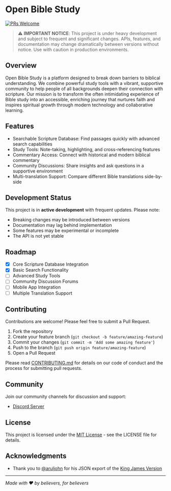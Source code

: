 # Open Bible Study

[![PRs Welcome](https://img.shields.io/badge/PRs-welcome-brightgreen.svg)](CONTRIBUTING.md)

> ⚠️ **IMPORTANT NOTICE**: This project is under heavy development and subject to frequent and significant changes. APIs, features, and documentation may change dramatically between versions without notice. Use with caution in production environments.

## Overview

Open Bible Study is a platform designed to break down barriers to biblical understanding. We combine powerful study tools with a vibrant, supportive community to help people of all backgrounds deepen their connection with scripture. Our mission is to transform the often intimidating experience of Bible study into an accessible, enriching journey that nurtures faith and inspires spiritual growth through modern technology and collaborative learning.

## Features

- Searchable Scripture Database: Find passages quickly with advanced search capabilities
- Study Tools: Note-taking, highlighting, and cross-referencing features
- Commentary Access: Connect with historical and modern biblical commentary
- Community Discussions: Share insights and ask questions in a supportive environment
- Multi-translation Support: Compare different Bible translations side-by-side

## Development Status

This project is in **active development** with frequent updates. Please note:

- Breaking changes may be introduced between versions
- Documentation may lag behind implementation
- Some features may be experimental or incomplete
- The API is not yet stable

## Roadmap

- [x] Core Scripture Database Integration
- [x] Basic Search Functionality
- [ ] Advanced Study Tools
- [ ] Community Discussion Forums
- [ ] Mobile App Integration
- [ ] Multiple Translation Support

## Contributing

Contributions are welcome! Please feel free to submit a Pull Request.

1. Fork the repository
2. Create your feature branch (`git checkout -b feature/amazing-feature`)
3. Commit your changes (`git commit -m 'Add some amazing feature'`)
4. Push to the branch (`git push origin feature/amazing-feature`)
5. Open a Pull Request

Please read [CONTRIBUTING.md](CONTRIBUTING.md) for details on our code of conduct and the process for submitting pull requests.

## Community

Join our community channels for discussion and support:

- [Discord Server](https://discord.gg/rqs7Auq2Sy)

## License

This project is licensed under the [MIT License](LICENSE) - see the LICENSE file for details.

## Acknowledgments

- Thank you to [@aruljohn](https://github.com/aruljohn) for his JSON export of the [King James Version](https://github.com/aruljohn/Bible-kjv/tree/master)

---

_Made with ❤️ by believers, for believers_
